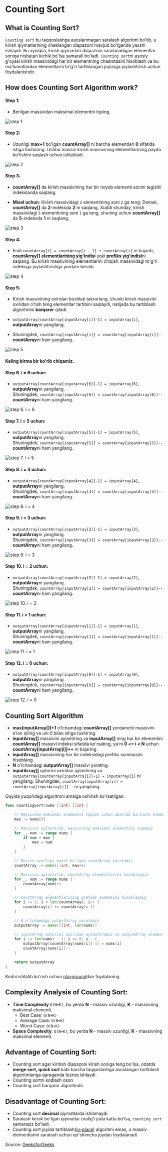 # Counting Sort

## What is Counting Sort?
`Counting sort` bu taqqoslashga asoslanmagan saralash algoritmi bo'lib, u kirish qiymatlarining cheklangan diapazoni mavjud bo'lganda yaxshi ishlaydi. Bu ayniqsa, kirish qiymarlari diapazoni saralanadigan elementlar soniga nisbatan kichik bo'lsa samarali bo'ladi. `Counting sort`ni asosiy g'oyasi kirish massividagi har bir elementning chastotasini hisoblash va bu ma'lumotlardan elementlarni to'g'ri tartiblangan joylarga joylashtirish uchun foydalanishdir.

## How does Counting Sort Algorithm work?
#### Step 1:
* Berilgan massivdan maksimal elementni toping.

![step 1](https://media.geeksforgeeks.org/wp-content/uploads/20230920182425/1.png)

#### Step 2:
* Uzunligi **max+1** bo'lgan **countArray[]** ni barcha elementlari **0** sifatida ishga tushuring. Ushbu massiv kirish massivining elementlarining paydo bo'lishini saqlash uchun ishlatiladi.

![step 2](https://media.geeksforgeeks.org/wp-content/uploads/20230920182436/2.png)

#### Step 3:
* **countArray[]** da kirish massivining har bir noyob elementi sonini tegishli indekslarida saqlang.

* **Misol uchun**: Kirish massividagi `2` elementining soni `2` ga teng. Demak, **countArray[]** da **2**-indeksda **2** ni saqlang. Xuddi shunday, kirish massividagi `5` elementining soni `1` ga teng, shuning uchun **countArray[]** da **5**-indeksda **1** ni saqlang.

![step 3](https://media.geeksforgeeks.org/wp-content/uploads/20230922132754/3.png)

#### Step 4:
* Endi `countArray[i] = countArray[i - 1] + countArray[i]` ni bajarib, **countArray[]** **elementlarining yig'indisi** yoki **prefiks yig'indisi**ni saqlang. Bu kirish massivining elementlarini chiqish massividagi to'g'ri indeksga joylashtirishga yordam beradi.

![step 4](https://media.geeksforgeeks.org/wp-content/uploads/20230920182646/4.png)

#### Step 5:
* Kirish massivining oxiridan boshlab takrorlang, chunki kirish massivini oxiridan o'tish teng elementlar tartibini saqlaydi, natijada bu tartiblash algoritmini **barqaror** qiladi.

* `outputArray[countArray[inputArray[i]]-1] = inputArray[i]`, **outputArray**ni yangilang.

* Shuningdek, `countArray[inputArray[i]] = countArray[inputArray[i]]--` **countArray**ni ham yangilang.

![step 5](https://media.geeksforgeeks.org/wp-content/uploads/20230920182656/5.png)

#### Keling birma bir ko'rib chiqamiz.
#### Step 6. i = 6 uchun:
* `outputArray[countArray[inputArray[6]]-1] = inputArray[6]`, **outputArray**ni yangilang.\
Shuningdek, `countArray[inputArray[6]] = countArray[inputArray[6]]--` **countArray**ni ham yangilang.

![step 6. i = 6](https://media.geeksforgeeks.org/wp-content/uploads/20230920182724/6.png)

#### Step 7. i = 5 uchun:
* `outputArray[countArray[inputArray[5]]-1] = inputArray[5]`, **outputArray**ni yangilang.\
Shuningdek, `countArray[inputArray[5]] = countArray[inputArray[5]]--` **countArray**ni ham yangilang.

![step 7. i = 5](https://media.geeksforgeeks.org/wp-content/uploads/20230920182741/7.png)

#### Step 8. i = 4 uchun:
* `outputArray[countArray[inputArray[4]]-1] = inputArray[4]`, **outputArray**ni yangilang.\
Shuningdek, `countArray[inputArray[4]] = countArray[inputArray[4]]--` **countArray**ni ham yangilang.

![step 8. i = 4](https://media.geeksforgeeks.org/wp-content/uploads/20230920182752/8.png)

#### Step 9. i = 3 uchun:
* `outputArray[countArray[inputArray[3]]-1] = inputArray[3]`, **outputArray**ni yangilang.\
Shuningdek, `countArray[inputArray[3]] = countArray[inputArray[3]]--` **countArray**ni ham yangilang.

![step 9. i = 3](https://media.geeksforgeeks.org/wp-content/uploads/20230920182807/9.png)

#### Step 10. i = 2 uchun:
* `outputArray[countArray[inputArray[2]]-1] = inputArray[2]`, **outputArray**ni yangilang.\
Shuningdek, `countArray[inputArray[2]] = countArray[inputArray[2]]--` **countArray**ni ham yangilang.

![step 10. i = 2](https://media.geeksforgeeks.org/wp-content/uploads/20230920182827/10.png)

#### Step 11. i = 1 uchun:
* `outputArray[countArray[inputArray[1]]-1] = inputArray[1]`, **outputArray**ni yangilang.\
Shuningdek, `countArray[inputArray[1]] = countArray[inputArray[1]]--` **countArray**ni ham yangilang.

![step 11. i = 1](https://media.geeksforgeeks.org/wp-content/uploads/20230920182855/11.png)

#### Step 12. i = 0 uchun:
* `outputArray[countArray[inputArray[0]]-1] = inputArray[0]`, **outputArray**ni yangilang.\
Shuningdek, `countArray[inputArray[0]] = countArray[inputArray[0]]--` **countArray**ni ham yangilang.

![step 12. i = 0](https://media.geeksforgeeks.org/wp-content/uploads/20230920182910/12.png)

## Counting Sort Algorithm
* **max(inputArray[])+1** oʻlchamdagi **countArray[]** yordamchi massivini eʼlon qiling va uni *0* bilan ishga tushiring.
* **inputArray[]** massivini aylantiring va **inputArray[]** ning har bir elementini **countArray[]** massivi indeksi sifatida ko'rsating, ya'ni **0 <= i < N** uchun **countArray[inputArray[i]]++** ni bajaring.
* **inputArray[]** massivining har bir indeksidagi prefiks summasini hisoblang.
* **N** o'lchamdagi **outputArray[]** massivi yarating.
* **inputArray[]** qatorini oxiridan aylantiring va `outputArray[countArray[inputArra[i]]-1] = inputArray[i]` ni yangilang. Shuningdek, ``countArray[inputArray[i]] = countArray[inputArray[i]]--`` ni yangilang.

Quyida yuqoridagi algoritmni amalga oshirish ko'rsatilgan:

```go
func countingSort(nums []int) []int {

    // Massivdan maksimal elementni topish uchun dastlab birinchi elementni max deb olamiz
    max := nums[0]

    // Massivni aylantirib, massivning maksimal elementini topamiz
    for _, num := range nums {
        if num > max {
            max = num
        }
    }

    // Massiv uzunligi max+1 bo'lgan countArray yaratamiz
    countArray := make([]int, max+1)

    // Massivni aylantirib, countArray elementlarini hisoblaymiz
    for _, num := range nums {
        countArray[num]++
    }

    // countArray elementlarining prefiks summasini hisoblaymiz
    for i := 1; i < len(countArray); i++ {
        countArray[i] += countArray[i-1]
    }

    // N o'lchamdagi outputArray yaratamiz
    outputArray := make([]int, len(nums))

    // inputArray qatorini oxiridan aylantiramiz va outputArray elementlarini joylashtiramiz
    for i := len(nums) - 1; i >= 0; i-- {
        outputArray[countArray[nums[i]]-1] = nums[i]
        countArray[nums[i]]--
    }

    return outputArray  
}
```
Kodni ishlatib ko'rish uchun [playground](https://go.dev/play/p/_6rPxg1hw5x)dan foydalaning.

## Complexity Analysis of Counting Sort:
* **Time Complexity** `O(N+K)`, bu yerda **N** - massiv uzunligi, **K** - massivning maksimal elementi.
    * Best Case: `O(N+K)`
    * Average Case: `O(N+K)`
    * Worst Case: `O(N+K)`
* **Space Complexity**: `O(N+K)`, bu yerda **N** - massiv uzunligi, **K** - massivning maksimal elementi.

## Advantage of Counting Sort:
* Counting sort agar kiritish diapazoni kirish soniga teng bo'lsa, odatda **merge sort, quick sort** kabi barcha taqqoslashga asoslangan tartiblash algoritmlariga qaraganda tezroq ishlaydi.
* Counting sortni kodlash oson
* Counting sort barqaror algoritmdir.

## Disadvantage of Counting Sort:
* Counting sort **decimal** qiymatlarda ishlamaydi.
* Saralash kerak bo'lgan qiymatlar oralig'i juda katta bo'lsa, `counting sort` samarasiz bo'ladi.
* Counting sort joyida tartiblash([in-place](https://en.wikipedia.org/wiki/In-place_algorithm)) algoritmi emas, u massiv elementlarini saralash uchun qo'shimcha joydan foydalanadi.

Source: [GeeksforGeeks](https://www.geeksforgeeks.org/counting-sort/)